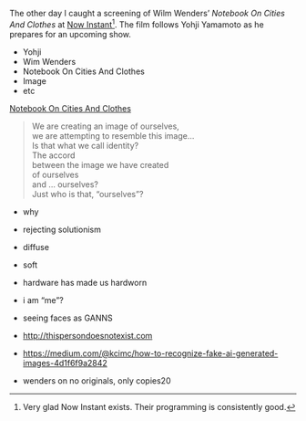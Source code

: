 The other day I caught a screening of Wilm Wenders’ *Notebook On Cities And Clothes* at [Now Instant](https://now-instant.la)[^1]. The film follows Yohji Yamamoto as he prepares for an upcoming show.

- Yohji
- Wim Wenders
- Notebook On Cities And Clothes
- Image
- etc

[Notebook On Cities And Clothes](http://jkm-library.s3.amazonaws.com/blocks/Notebook%20On%20Cities%20And%20Clothes.mp4)

> We are creating an image of ourselves,  
> we are attempting to resemble this image…  
> Is that what we call identity?  
> The accord  
> between the image we have created  
> of ourselves  
> and … ourselves?  
> Just who is that, “ourselves”?

- why
- rejecting solutionism

- diffuse
- soft
- hardware has made us hardworn

- i am “me”?
- seeing faces as GANNS
- http://thispersondoesnotexist.com
- https://medium.com/@kcimc/how-to-recognize-fake-ai-generated-images-4d1f6f9a2842
- wenders on no originals, only copies20

[^1]: Very glad Now Instant exists. Their programming is consistently good.